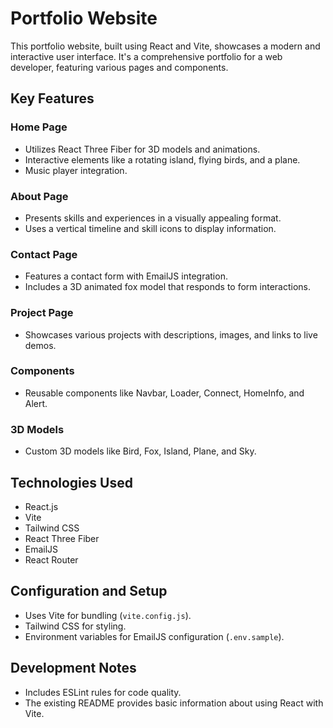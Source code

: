 # Portfolio Website

This portfolio website, built using React and Vite, showcases a modern and interactive user interface. It's a comprehensive portfolio for a web developer, featuring various pages and components.

## Key Features

### Home Page
- Utilizes React Three Fiber for 3D models and animations.
- Interactive elements like a rotating island, flying birds, and a plane.
- Music player integration.

### About Page
- Presents skills and experiences in a visually appealing format.
- Uses a vertical timeline and skill icons to display information.

### Contact Page
- Features a contact form with EmailJS integration.
- Includes a 3D animated fox model that responds to form interactions.

### Project Page
- Showcases various projects with descriptions, images, and links to live demos.

### Components
- Reusable components like Navbar, Loader, Connect, HomeInfo, and Alert.

### 3D Models
- Custom 3D models like Bird, Fox, Island, Plane, and Sky.

## Technologies Used

- React.js
- Vite
- Tailwind CSS
- React Three Fiber
- EmailJS
- React Router

## Configuration and Setup

- Uses Vite for bundling (`vite.config.js`).
- Tailwind CSS for styling.
- Environment variables for EmailJS configuration (`.env.sample`).

## Development Notes

- Includes ESLint rules for code quality.
- The existing README provides basic information about using React with Vite.
